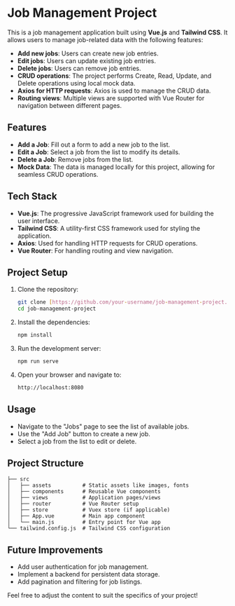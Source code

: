 # Job Management Project

This is a job management application built using **Vue.js** and **Tailwind CSS**. It allows users to manage job-related data with the following features:

- **Add new jobs**: Users can create new job entries.
- **Edit jobs**: Users can update existing job entries.
- **Delete jobs**: Users can remove job entries.
- **CRUD operations**: The project performs Create, Read, Update, and Delete operations using local mock data.
- **Axios for HTTP requests**: Axios is used to manage the CRUD data.
- **Routing views**: Multiple views are supported with Vue Router for navigation between different pages.

## Features

- **Add a Job**: Fill out a form to add a new job to the list.
- **Edit a Job**: Select a job from the list to modify its details.
- **Delete a Job**: Remove jobs from the list.
- **Mock Data**: The data is managed locally for this project, allowing for seamless CRUD operations.

## Tech Stack

- **Vue.js**: The progressive JavaScript framework used for building the user interface.
- **Tailwind CSS**: A utility-first CSS framework used for styling the application.
- **Axios**: Used for handling HTTP requests for CRUD operations.
- **Vue Router**: For handling routing and view navigation.

## Project Setup

1. Clone the repository:

   ```bash
   git clone [https://github.com/your-username/job-management-project.git](https://github.com/Sang-Nguyen-Phuoc/Vue-Job-Management.git)
   cd job-management-project
   ```

2. Install the dependencies:

   ```bash
   npm install
   ```

3. Run the development server:

   ```bash
   npm run serve
   ```

4. Open your browser and navigate to:

   ```bash
   http://localhost:8080
   ```

## Usage

- Navigate to the "Jobs" page to see the list of available jobs.
- Use the "Add Job" button to create a new job.
- Select a job from the list to edit or delete.

## Project Structure

```
├── src
│   ├── assets          # Static assets like images, fonts
│   ├── components      # Reusable Vue components
│   ├── views           # Application pages/views
│   ├── router          # Vue Router setup
│   ├── store           # Vuex store (if applicable)
│   ├── App.vue         # Main app component
│   └── main.js         # Entry point for Vue app
└── tailwind.config.js  # Tailwind CSS configuration
```

## Future Improvements

- Add user authentication for job management.
- Implement a backend for persistent data storage.
- Add pagination and filtering for job listings.

Feel free to adjust the content to suit the specifics of your project!
